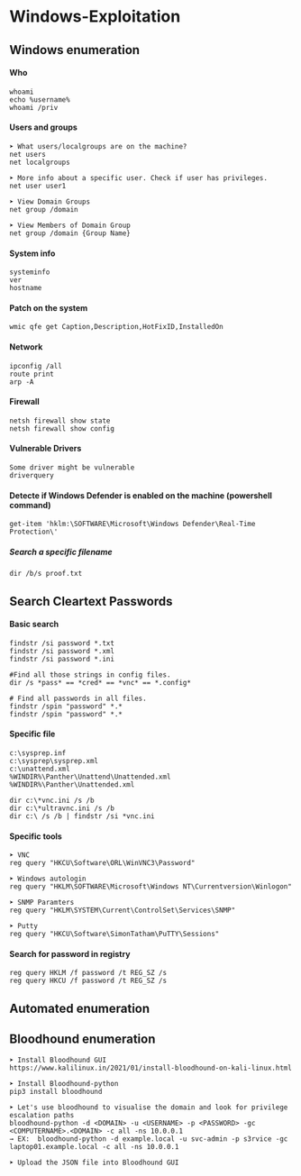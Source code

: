 # Windows-Exploitation

## Windows enumeration

#### Who
```
whoami
echo %username%
whoami /priv
```

#### Users and groups
```
➤ What users/localgroups are on the machine?
net users
net localgroups

➤ More info about a specific user. Check if user has privileges.
net user user1

➤ View Domain Groups
net group /domain

➤ View Members of Domain Group
net group /domain {Group Name}
```

#### System info
```
systeminfo
ver
hostname
```

#### Patch on the system
```
wmic qfe get Caption,Description,HotFixID,InstalledOn
```

#### Network
```
ipconfig /all
route print
arp -A
```

#### Firewall
```
netsh firewall show state
netsh firewall show config
```

#### Vulnerable Drivers
```
Some driver might be vulnerable
driverquery
```

#### Detecte if Windows Defender is enabled on the machine (powershell command)
```
get-item 'hklm:\SOFTWARE\Microsoft\Windows Defender\Real-Time Protection\'
```

##### Search a specific filename
```
dir /b/s proof.txt
```

## Search Cleartext Passwords

#### Basic search
```
findstr /si password *.txt
findstr /si password *.xml
findstr /si password *.ini

#Find all those strings in config files.
dir /s *pass* == *cred* == *vnc* == *.config*

# Find all passwords in all files.
findstr /spin "password" *.*
findstr /spin "password" *.*
```

#### Specific file
```
c:\sysprep.inf
c:\sysprep\sysprep.xml
c:\unattend.xml
%WINDIR%\Panther\Unattend\Unattended.xml
%WINDIR%\Panther\Unattended.xml

dir c:\*vnc.ini /s /b
dir c:\*ultravnc.ini /s /b 
dir c:\ /s /b | findstr /si *vnc.ini
```

#### Specific tools
```
➤ VNC
reg query "HKCU\Software\ORL\WinVNC3\Password"

➤ Windows autologin
reg query "HKLM\SOFTWARE\Microsoft\Windows NT\Currentversion\Winlogon"

➤ SNMP Paramters
reg query "HKLM\SYSTEM\Current\ControlSet\Services\SNMP"

➤ Putty
reg query "HKCU\Software\SimonTatham\PuTTY\Sessions"
```

#### Search for password in registry
```
reg query HKLM /f password /t REG_SZ /s
reg query HKCU /f password /t REG_SZ /s
```

## Automated enumeration


## Bloodhound enumeration
```
➤ Install Bloodhound GUI
https://www.kalilinux.in/2021/01/install-bloodhound-on-kali-linux.html

➤ Install Bloodhound-python
pip3 install bloodhound

➤ Let's use bloodhound to visualise the domain and look for privilege escalation paths
bloodhound-python -d <DOMAIN> -u <USERNAME> -p <PASSWORD> -gc <COMPUTERNAME>.<DOMAIN> -c all -ns 10.0.0.1
→ EX:  bloodhound-python -d example.local -u svc-admin -p s3rvice -gc laptop01.example.local -c all -ns 10.0.0.1

➤ Upload the JSON file into Bloodhound GUI

```
